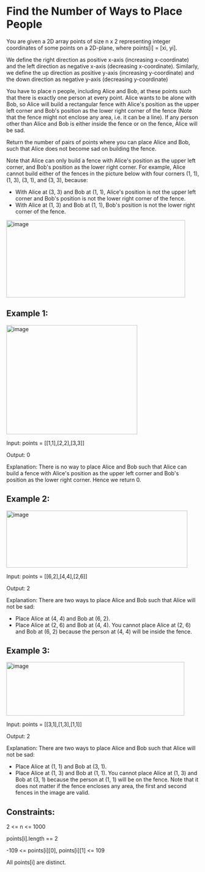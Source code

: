 # Find the Number of Ways to Place People
You are given a 2D array points of size n x 2 representing integer coordinates of some points on a 2D-plane, where points[i] = [xi, yi].

We define the right direction as positive x-axis (increasing x-coordinate) and the left direction as negative x-axis (decreasing x-coordinate). Similarly, we define the up direction as positive y-axis (increasing y-coordinate) and the down direction as negative y-axis (decreasing y-coordinate)

You have to place n people, including Alice and Bob, at these points such that there is exactly one person at every point. Alice wants to be alone with Bob, so Alice will build a rectangular fence with Alice's position as the upper left corner and Bob's position as the lower right corner of the fence (Note that the fence might not enclose any area, i.e. it can be a line). If any person other than Alice and Bob is either inside the fence or on the fence, Alice will be sad.

Return the number of pairs of points where you can place Alice and Bob, such that Alice does not become sad on building the fence.

Note that Alice can only build a fence with Alice's position as the upper left corner, and Bob's position as the lower right corner. For example, Alice cannot build either of the fences in the picture below with four corners (1, 1), (1, 3), (3, 1), and (3, 3), because:

- With Alice at (3, 3) and Bob at (1, 1), Alice's position is not the upper left corner and Bob's position is not the lower right corner of the fence.
- With Alice at (1, 3) and Bob at (1, 1), Bob's position is not the lower right corner of the fence.
<img width="467" height="202" alt="image" src="https://github.com/user-attachments/assets/79137aaa-480c-4395-aa2d-56deea6ddc3a" />

 

## Example 1:
<img width="342" height="285" alt="image" src="https://github.com/user-attachments/assets/217dfab5-67b4-40dc-a5ef-b3b1d2d14586" />


Input: points = [[1,1],[2,2],[3,3]]

Output: 0

Explanation: There is no way to place Alice and Bob such that Alice can build a fence with Alice's position as the upper left corner and Bob's position as the lower right corner. Hence we return 0. 

## Example 2:
<img width="473" height="149" alt="image" src="https://github.com/user-attachments/assets/2e7d9c9c-c125-401d-8397-9aaa6f2375c1" />


Input: points = [[6,2],[4,4],[2,6]]

Output: 2

Explanation: There are two ways to place Alice and Bob such that Alice will not be sad:
- Place Alice at (4, 4) and Bob at (6, 2).
- Place Alice at (2, 6) and Bob at (4, 4).
You cannot place Alice at (2, 6) and Bob at (6, 2) because the person at (4, 4) will be inside the fence.

## Example 3:
<img width="465" height="140" alt="image" src="https://github.com/user-attachments/assets/14a0dca4-2d99-4b30-bf87-9068dc00f03b" />


Input: points = [[3,1],[1,3],[1,1]]

Output: 2

Explanation: There are two ways to place Alice and Bob such that Alice will not be sad:
- Place Alice at (1, 1) and Bob at (3, 1).
- Place Alice at (1, 3) and Bob at (1, 1).
You cannot place Alice at (1, 3) and Bob at (3, 1) because the person at (1, 1) will be on the fence.
Note that it does not matter if the fence encloses any area, the first and second fences in the image are valid.
 

## Constraints:

2 <= n <= 1000

points[i].length == 2

-109 <= points[i][0], points[i][1] <= 109

All points[i] are distinct.
